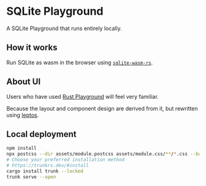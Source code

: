 # SQLite Playground

A SQLite Playground that runs entirely locally.

## How it works

Run SQLite as wasm in the browser using [`sqlite-wasm-rs`](https://github.com/Spxg/sqlite-wasm-rs).

## About UI

Users who have used [Rust Playground](https://play.rust-lang.org) will feel very familiar. 

Because the layout and component design are derived from it, but rewritten using [leptos](https://leptos.dev).

## Local deployment

```sh
npm install
npx postcss --dir assets/module.postcss assets/module.css/**/*.css --base assets/module.css
# Choose your preferred installation method
# https://trunkrs.dev/#install
cargo install trunk --locked
trunk serve --open
```
